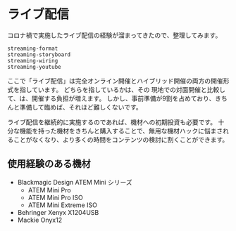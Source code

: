 # ライブ配信

コロナ禍で実施したライブ配信の経験が溜まってきたので、整理してみます。

```{toctree}
streaming-format
streaming-storyboard
streaming-wiring
streaming-youtube
```

ここで「ライブ配信」は完全オンライン開催とハイブリッド開催の両方の開催形式を指しています。
どちらを指しているかは、その
現地での対面開催と比較して、は、開催する負担が増えます。
しかし、事前準備が9割を占めており、きちんと準備して臨めば、それほど難しくないです。

ライブ配信を継続的に実施するのであれば、機材への初期投資も必要です。
十分な機能を持った機材をきちんと購入することで、無用な機材ハックに悩まされることがなくなり、より多くの時間をコンテンツの検討に割くことができます。


## 使用経験のある機材

- Blackmagic Design ATEM Mini シリーズ
  - ATEM Mini Pro
  - ATEM Mini Pro ISO
  - ATEM Mini Extreme ISO
- Behringer Xenyx X1204USB
- Mackie Onyx12
